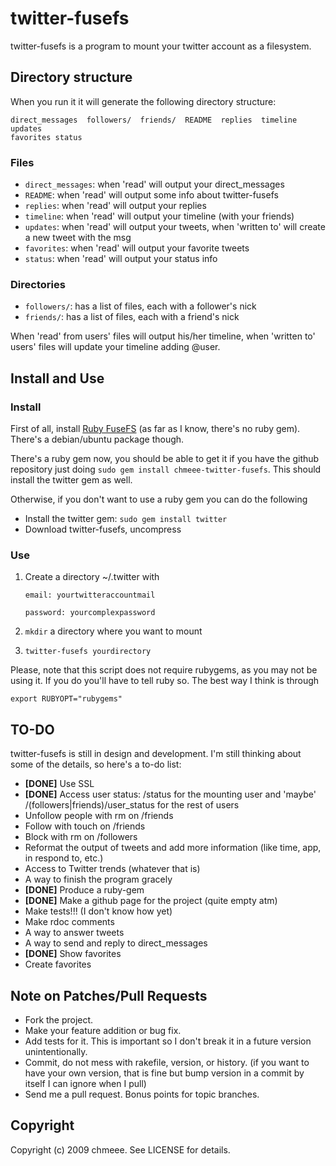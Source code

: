 # twitter-fusefs

twitter-fusefs is a program to mount your twitter account as a filesystem.

## Directory structure
When you run it it will generate the following directory structure:

    direct_messages  followers/  friends/  README  replies  timeline  updates
    favorites status

### Files
* `direct_messages`: when 'read' will output your direct_messages
* `README`: when 'read' will output some info about twitter-fusefs
* `replies`: when 'read' will output your replies
* `timeline`: when 'read' will output your timeline (with your friends)
* `updates`: when 'read' will output your tweets, when 'written to' will create a new tweet with the msg
* `favorites`: when 'read' will output your favorite tweets
* `status`:  when 'read' will output your status info

### Directories
* `followers/`: has a list of files, each with a follower's nick
* `friends/`: has a list of files, each with a friend's nick

When 'read' from users' files will output his/her timeline, when 'written to' users' files will update your timeline adding @user.

## Install and Use

### Install

First of all, install [Ruby FuseFS][1] (as far as I know, there's no ruby gem). There's a debian/ubuntu package though.

  [1]: http://rubyforge.org/projects/fusefs

There's a ruby gem now, you should be able to get it if you have the github repository just doing `sudo gem install chmeee-twitter-fusefs`. This should install the twitter gem as well.

Otherwise, if you don't want to use a ruby gem you can do the following

* Install the twitter gem: `sudo gem install twitter`
* Download twitter-fusefs, uncompress

### Use

1. Create a directory ~/.twitter with

    `email: yourtwitteraccountmail`

    `password: yourcomplexpassword`

2. `mkdir` a directory where you want to mount
3. `twitter-fusefs yourdirectory`

Please, note that this script does not require rubygems, as you may not be using it. If you do you'll have to tell ruby so. The best way I think is through

    export RUBYOPT="rubygems"

## TO-DO

twitter-fusefs is still in design and development. I'm still thinking about some of the details, so here's a to-do list:

* **[DONE]** Use SSL
* **[DONE]** Access user status: /status for the mounting user and 'maybe' /(followers|friends)/user_status for the rest of users
* Unfollow people with rm on /friends
* Follow with touch on /friends
* Block with rm on /followers
* Reformat the output of tweets and add more information (like time, app, in respond to, etc.)
* Access to Twitter trends (whatever that is)
* A way to finish the program gracely
* **[DONE]** Produce a ruby-gem
* **[DONE]** Make a github page for the project (quite empty atm)
* Make tests!!! (I don't know how yet)
* Make rdoc comments
* A way to answer tweets
* A way to send and reply to direct_messages
* **[DONE]** Show favorites
* Create favorites

## Note on Patches/Pull Requests
 
* Fork the project.
* Make your feature addition or bug fix.
* Add tests for it. This is important so I don't break it in a
  future version unintentionally.
* Commit, do not mess with rakefile, version, or history.
  (if you want to have your own version, that is fine but
   bump version in a commit by itself I can ignore when I pull)
* Send me a pull request. Bonus points for topic branches.

## Copyright

Copyright (c) 2009 chmeee. See LICENSE for details.
